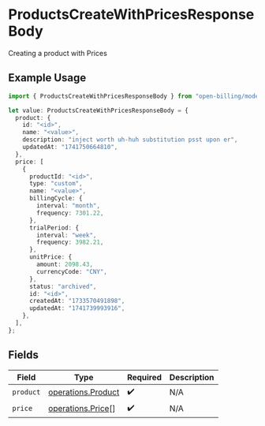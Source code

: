 # ProductsCreateWithPricesResponseBody

Creating a product with Prices

## Example Usage

```typescript
import { ProductsCreateWithPricesResponseBody } from "open-billing/models/operations";

let value: ProductsCreateWithPricesResponseBody = {
  product: {
    id: "<id>",
    name: "<value>",
    description: "inject worth uh-huh substitution psst upon er",
    updatedAt: "1741750664810",
  },
  price: [
    {
      productId: "<id>",
      type: "custom",
      name: "<value>",
      billingCycle: {
        interval: "month",
        frequency: 7301.22,
      },
      trialPeriod: {
        interval: "week",
        frequency: 3982.21,
      },
      unitPrice: {
        amount: 2098.43,
        currencyCode: "CNY",
      },
      status: "archived",
      id: "<id>",
      createdAt: "1733570491898",
      updatedAt: "1741739993916",
    },
  ],
};
```

## Fields

| Field                                                    | Type                                                     | Required                                                 | Description                                              |
| -------------------------------------------------------- | -------------------------------------------------------- | -------------------------------------------------------- | -------------------------------------------------------- |
| `product`                                                | [operations.Product](../../models/operations/product.md) | :heavy_check_mark:                                       | N/A                                                      |
| `price`                                                  | [operations.Price](../../models/operations/price.md)[]   | :heavy_check_mark:                                       | N/A                                                      |